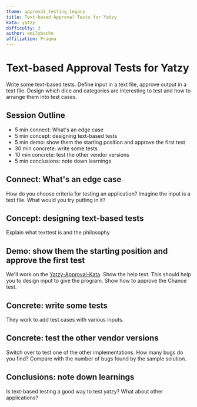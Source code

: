 ```yaml
---
theme: approval_testing_legacy
title: Text-based Approval Tests for Yatzy
kata: yatzy
difficulty: 3
author: emilybache
affiliation: Praqma
---
```


# Text-based Approval Tests for Yatzy

Write some text-based tests. Define input in a text file, approve output in a text file. Design which dice and categories are interesting to test and how to arrange them into test cases.

## Session Outline

* 5 min connect: What's an edge case 
* 5 min concept: designing text-based tests
* 5 min demo: show them the starting position and approve the first test
* 30 min concrete: write some tests
* 10 min concrete: test the other vendor versions
* 5 min conclusions: note down learnings


## Connect: What's an edge case 

How do you choose criteria for testing an application? Imagine the input is a text file. What would you try putting in it?

## Concept: designing text-based tests

Explain what texttest is and the philosophy

## Demo: show them the starting position and approve the first test

We'll work on the [Yatzy-Approval-Kata](https://github.com/emilybache/Yatzy-Approval-Kata). Show the help text. This should help you to design input to give the program. Show how to approve the Chance test. 

## Concrete: write some tests

They work to add test cases with various inputs.

## Concrete: test the other vendor versions

Switch over to test one of the other implementations. How many bugs do you find? Compare with the number of bugs found by the sample solution.

## Conclusions: note down learnings

Is text-based testing a good way to test yatzy? What about other applications?
